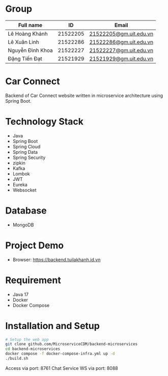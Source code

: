 # Group

  Full name                  | ID      | Email
  ---------------------------|-----------|-----------------------------
  Lê Hoàng Khánh   | 21522205  | 21522205@gm.uit.edu.vn
  Lê Xuân Linh   | 21522286  | 21522286@gm.uit.edu.vn
  Nguyễn Đình Khoa   | 21522227  | 21522227@gm.uit.edu.vn
  Đặng Tiến Đạt | 21521929  | 21521929@gm.uit.edu.vn


# Car Connect
Backend of Car Connect website written in microservice architecture using Spring Boot.

# Technology Stack

- Java
- Spring Boot
- Spring Cloud
- Spring Data
- Spring Security
- zipkin
- Kafka
- Lombok
- JWT
- Eureka
- Websocket

# Database

- MongoDB

# Project Demo
   - Browser: https://backend.tuilakhanh.id.vn

# Requirement
   - Java 17
   - Docker
   - Docker Compose

# Installation and Setup



```bash
# Setup the web app 
git clone github.com/MicroserviceCDM/backend-microservices
cd backend-microservices
docker compose -f docker-compose-infra.yml up -d
./build.sh
```

Access via port: 8761
Chat Service WS via port: 8088
